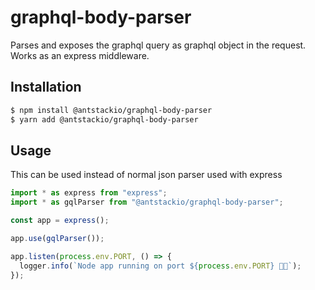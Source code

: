 # graphql-body-parser

Parses and exposes the graphql query as graphql object in the request. Works as an express middleware.

## Installation

```sh
$ npm install @antstackio/graphql-body-parser
$ yarn add @antstackio/graphql-body-parser
```

## Usage

This can be used instead of normal json parser used with express

```js
import * as express from "express";
import * as gqlParser from "@antstackio/graphql-body-parser";

const app = express();

app.use(gqlParser());

app.listen(process.env.PORT, () => {
  logger.info(`Node app running on port ${process.env.PORT} 🚀🚀`);
});
```

